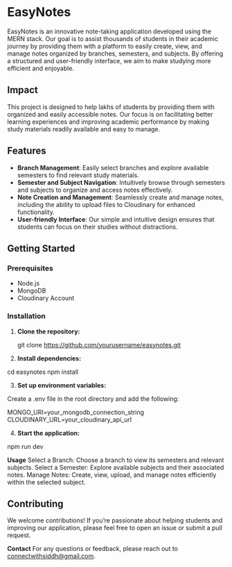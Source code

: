 # EasyNotes

EasyNotes is an innovative note-taking application developed using the MERN stack. Our goal is to assist thousands of students in their academic journey by providing them with a platform to easily create, view, and manage notes organized by branches, semesters, and subjects. By offering a structured and user-friendly interface, we aim to make studying more efficient and enjoyable.

## Impact

This project is designed to help lakhs of students by providing them with organized and easily accessible notes. Our focus is on facilitating better learning experiences and improving academic performance by making study materials readily available and easy to manage.

## Features

- **Branch Management**: Easily select branches and explore available semesters to find relevant study materials.
- **Semester and Subject Navigation**: Intuitively browse through semesters and subjects to organize and access notes effectively.
- **Note Creation and Management**: Seamlessly create and manage notes, including the ability to upload files to Cloudinary for enhanced functionality.
- **User-friendly Interface**: Our simple and intuitive design ensures that students can focus on their studies without distractions.

## Getting Started

### Prerequisites

- Node.js
- MongoDB
- Cloudinary Account

### Installation

1. **Clone the repository:**

   git clone https://github.com/yourusername/easynotes.git
   
2. **Install dependencies:**

cd easynotes
npm install

3. **Set up environment variables:**

Create a .env file in the root directory and add the following:

MONGO_URI=your_mongodb_connection_string
CLOUDINARY_URL=your_cloudinary_api_url

4. **Start the application:**

npm run dev

**Usage**
Select a Branch: Choose a branch to view its semesters and relevant subjects.
Select a Semester: Explore available subjects and their associated notes.
Manage Notes: Create, view, upload, and manage notes efficiently within the selected subject.


## Contributing ##
We welcome contributions! If you’re passionate about helping students and improving our application, please feel free to open an issue or submit a pull request.

**Contact**
For any questions or feedback, please reach out to connectwithsiddh@gmail.com.
